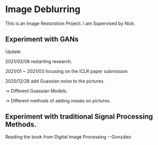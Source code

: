 # Image Deblurring
This is an Image Restoration Project. I am Supervised by Nick.  


## Experiment with GANs


Update

2021/03/08 restarting research.

2021/01 ~ 2021/03 focusing on the ICLR paper submission

2020/12/28 add Guassian noise to the pictures. 

-> Different Guassian Models.

-> Different methods of adding noises on pictures.

## Experiment with traditional Signal Processing Methods.

Reading the book from Digital Image Processing --González
